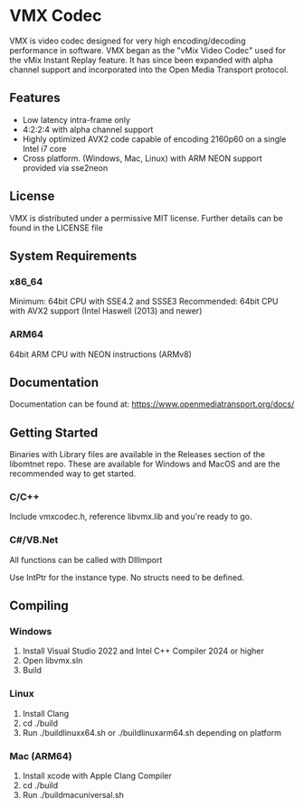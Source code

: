# VMX Codec

VMX is video codec designed for very high encoding/decoding performance in software.
VMX began as the "vMix Video Codec" used for the vMix Instant Replay feature.
It has since been expanded with alpha channel support and incorporated into the Open Media Transport protocol.

## Features
* Low latency intra-frame only
* 4:2:2:4 with alpha channel support
* Highly optimized AVX2 code capable of encoding 2160p60 on a single Intel i7 core
* Cross platform. (Windows, Mac, Linux) with ARM NEON support provided via sse2neon

## License
VMX is distributed under a permissive MIT license. Further details can be found in the LICENSE file

## System Requirements

### x86_64
Minimum: 64bit CPU with SSE4.2 and SSSE3
Recommended: 64bit CPU with AVX2 support (Intel Haswell (2013) and newer)

### ARM64
64bit ARM CPU with NEON instructions (ARMv8)

## Documentation

Documentation can be found at: https://www.openmediatransport.org/docs/

## Getting Started

Binaries with Library files are available in the Releases section of the libomtnet repo.
These are available for Windows and MacOS and are the recommended way to get started.

### C/C++
Include vmxcodec.h, reference libvmx.lib and you're ready to go.

### C#/VB.Net
All functions can be called with DllImport

Use IntPtr for the instance type. No structs need to be defined.

## Compiling

### Windows

1. Install Visual Studio 2022 and Intel C++ Compiler 2024 or higher
2. Open libvmx.sln
3. Build

### Linux

1. Install Clang
2. cd ./build
3. Run ./buildlinuxx64.sh or ./buildlinuxarm64.sh depending on platform

### Mac (ARM64)

1. Install xcode with Apple Clang Compiler
2. cd ./build
3. Run ./buildmacuniversal.sh

